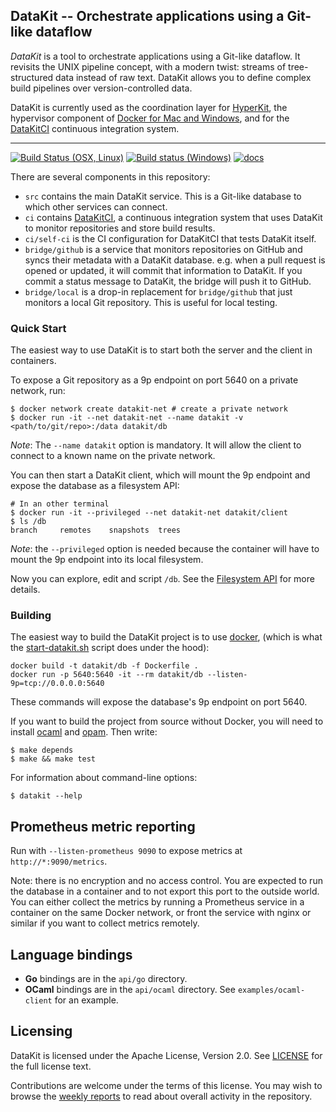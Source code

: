 ## DataKit -- Orchestrate applications using a Git-like dataflow

*DataKit* is a tool to orchestrate applications using a Git-like dataflow. It
revisits the UNIX pipeline concept, with a modern twist: streams of
tree-structured data instead of raw text. DataKit allows you to define
complex build pipelines over version-controlled data.

DataKit is currently used as the coordination
layer for [HyperKit](http://github.com/docker/hyperkit), the
hypervisor component of
[Docker for Mac and Windows](https://blog.docker.com/2016/03/docker-for-mac-windows-beta/), and
for the [DataKitCI][] continuous integration system.

---

[![Build Status (OSX, Linux)](https://travis-ci.org/moby/datakit.svg)](https://travis-ci.org/moby/datakit)
[![Build status (Windows)](https://ci.appveyor.com/api/projects/status/6qrdgiqbhi4sehmy/branch/master?svg=true)](https://ci.appveyor.com/project/moby/datakit/branch/master)
[![docs](https://img.shields.io/badge/doc-online-blue.svg)](https://docker.github.io/datakit/)

There are several components in this repository:

- `src` contains the main DataKit service. This is a Git-like database to which other services can connect.
- `ci` contains [DataKitCI][], a continuous integration system that uses DataKit to monitor repositories and store build results.
- `ci/self-ci` is the CI configuration for DataKitCI that tests DataKit itself.
- `bridge/github` is a service that monitors repositories on GitHub and syncs their metadata with a DataKit database.
  e.g. when a pull request is opened or updated, it will commit that information to DataKit. If you commit a status message to DataKit, the bridge will push it to GitHub.
- `bridge/local` is a drop-in replacement for `bridge/github` that just monitors a local Git repository. This is useful for local testing.

### Quick Start

The easiest way to use DataKit is to start both the server and the client in containers.

To expose a Git repository as a 9p endpoint on port 5640 on a private network, run:

```shell
$ docker network create datakit-net # create a private network
$ docker run -it --net datakit-net --name datakit -v <path/to/git/repo>:/data datakit/db
```

*Note*: The `--name datakit` option is mandatory.  It will allow the client
to connect to a known name on the private network.

You can then start a DataKit client, which will mount the 9p endpoint and
expose the database as a filesystem API:

```shell
# In an other terminal
$ docker run -it --privileged --net datakit-net datakit/client
$ ls /db
branch     remotes    snapshots  trees
```

*Note*: the `--privileged` option is needed because the container will have
to mount the 9p endpoint into its local filesystem.

Now you can explore, edit and script `/db`. See the
[Filesystem API][]
for more details.

### Building

The easiest way to build the DataKit project is to use [docker](https://docker.com),
(which is what the
[start-datakit.sh](https://github.com/moby/datakit/blob/master/scripts/start-datakit.sh) script
does under the hood):

```shell
docker build -t datakit/db -f Dockerfile .
docker run -p 5640:5640 -it --rm datakit/db --listen-9p=tcp://0.0.0.0:5640
```
These commands will expose the database's 9p endpoint on port 5640.

If you want to build the project from source without Docker, you will need to install
[ocaml](http://ocaml.org/) and [opam](http://opam.ocaml.org/). Then write:

```shell
$ make depends
$ make && make test
```

For information about command-line options:

```shell
$ datakit --help
```

## Prometheus metric reporting

Run with `--listen-prometheus 9090` to expose metrics at `http://*:9090/metrics`.

Note: there is no encryption and no access control. You are expected to run the
database in a container and to not export this port to the outside world. You
can either collect the metrics by running a Prometheus service in a container
on the same Docker network, or front the service with nginx or similar if you
want to collect metrics remotely.

## Language bindings

* **Go** bindings are in the `api/go` directory.
* **OCaml** bindings are in the `api/ocaml` directory. See `examples/ocaml-client` for an example.

## Licensing

DataKit is licensed under the Apache License, Version 2.0. See
[LICENSE](https://github.com/moby/datakit/blob/master/LICENSE.md) for the full
license text.

Contributions are welcome under the terms of this license. You may wish to browse
the [weekly reports](reports) to read about overall activity in the repository.

[DataKitCI]: https://github.com/moby/datakit/tree/master/ci
[Filesystem API]: https://github.com/moby/datakit/tree/master/9p.md
